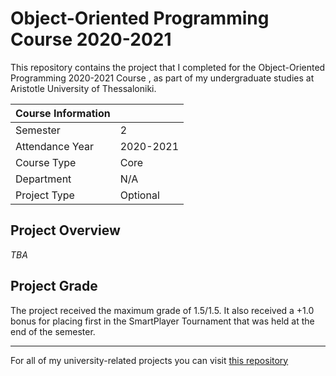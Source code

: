 # Object-Oriented Programming Course 2020-2021

This repository contains the project that I completed for the Object-Oriented Programming 2020-2021 Course , as part of my undergraduate studies at Aristotle University of Thessaloniki.

|   Course Information     |                           |
|--------------------------|---------------------------|
| Semester                 | 2                         |
| Attendance Year          | 2020-2021                 |
| Course Type              | Core                      |
| Department               | N/A                       |
| Project Type             | Optional                  |

## Project Overview
*TBA*

## Project Grade
The project received the maximum grade of 1.5/1.5. It also received a +1.0 bonus for placing first in the SmartPlayer Tournament that was held at the end of the semester.

---
For all of my university-related projects you can visit [this repository](https://github.com/Selivanof/UniversityCollection)

